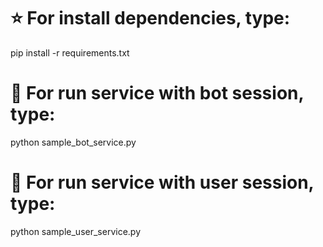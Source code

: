 # ⭐ For install dependencies, type:
pip install -r requirements.txt

# 🚀 For run service with bot session, type: 
python sample_bot_service.py

# 🚀 For run service with user session, type: 
python sample_user_service.py
